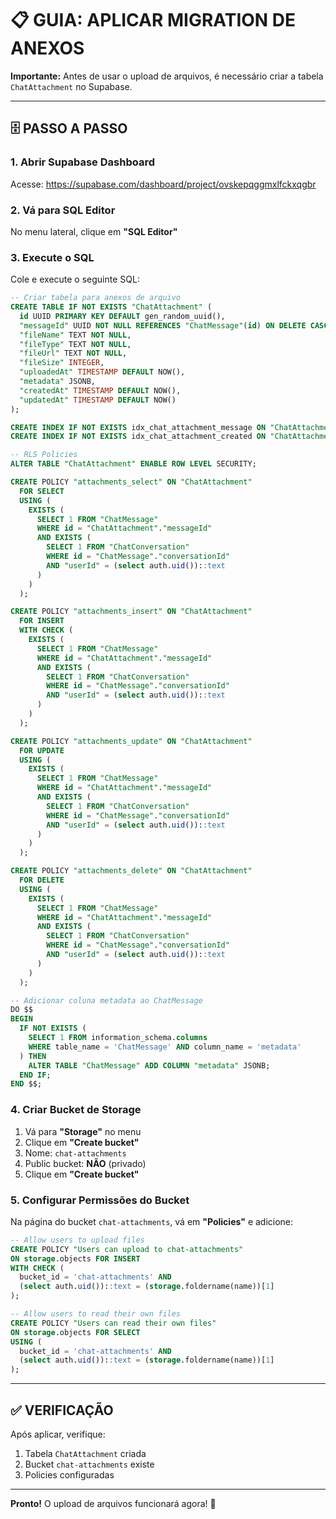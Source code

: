 # 📋 GUIA: APLICAR MIGRATION DE ANEXOS

**Importante:** Antes de usar o upload de arquivos, é necessário criar a tabela `ChatAttachment` no Supabase.

---

## 🗄️ PASSO A PASSO

### **1. Abrir Supabase Dashboard**

Acesse: https://supabase.com/dashboard/project/ovskepqggmxlfckxqgbr

### **2. Vá para SQL Editor**

No menu lateral, clique em **"SQL Editor"**

### **3. Execute o SQL**

Cole e execute o seguinte SQL:

```sql
-- Criar tabela para anexos de arquivo
CREATE TABLE IF NOT EXISTS "ChatAttachment" (
  id UUID PRIMARY KEY DEFAULT gen_random_uuid(),
  "messageId" UUID NOT NULL REFERENCES "ChatMessage"(id) ON DELETE CASCADE,
  "fileName" TEXT NOT NULL,
  "fileType" TEXT NOT NULL,
  "fileUrl" TEXT NOT NULL,
  "fileSize" INTEGER,
  "uploadedAt" TIMESTAMP DEFAULT NOW(),
  "metadata" JSONB,
  "createdAt" TIMESTAMP DEFAULT NOW(),
  "updatedAt" TIMESTAMP DEFAULT NOW()
);

CREATE INDEX IF NOT EXISTS idx_chat_attachment_message ON "ChatAttachment"("messageId");
CREATE INDEX IF NOT EXISTS idx_chat_attachment_created ON "ChatAttachment"("createdAt");

-- RLS Policies
ALTER TABLE "ChatAttachment" ENABLE ROW LEVEL SECURITY;

CREATE POLICY "attachments_select" ON "ChatAttachment"
  FOR SELECT 
  USING (
    EXISTS (
      SELECT 1 FROM "ChatMessage" 
      WHERE id = "ChatAttachment"."messageId"
      AND EXISTS (
        SELECT 1 FROM "ChatConversation" 
        WHERE id = "ChatMessage"."conversationId" 
        AND "userId" = (select auth.uid())::text
      )
    )
  );

CREATE POLICY "attachments_insert" ON "ChatAttachment"
  FOR INSERT 
  WITH CHECK (
    EXISTS (
      SELECT 1 FROM "ChatMessage" 
      WHERE id = "ChatAttachment"."messageId"
      AND EXISTS (
        SELECT 1 FROM "ChatConversation" 
        WHERE id = "ChatMessage"."conversationId" 
        AND "userId" = (select auth.uid())::text
      )
    )
  );

CREATE POLICY "attachments_update" ON "ChatAttachment"
  FOR UPDATE 
  USING (
    EXISTS (
      SELECT 1 FROM "ChatMessage" 
      WHERE id = "ChatAttachment"."messageId"
      AND EXISTS (
        SELECT 1 FROM "ChatConversation" 
        WHERE id = "ChatMessage"."conversationId" 
        AND "userId" = (select auth.uid())::text
      )
    )
  );

CREATE POLICY "attachments_delete" ON "ChatAttachment"
  FOR DELETE 
  USING (
    EXISTS (
      SELECT 1 FROM "ChatMessage" 
      WHERE id = "ChatAttachment"."messageId"
      AND EXISTS (
        SELECT 1 FROM "ChatConversation" 
        WHERE id = "ChatMessage"."conversationId" 
        AND "userId" = (select auth.uid())::text
      )
    )
  );

-- Adicionar coluna metadata ao ChatMessage
DO $$ 
BEGIN
  IF NOT EXISTS (
    SELECT 1 FROM information_schema.columns 
    WHERE table_name = 'ChatMessage' AND column_name = 'metadata'
  ) THEN
    ALTER TABLE "ChatMessage" ADD COLUMN "metadata" JSONB;
  END IF;
END $$;
```

### **4. Criar Bucket de Storage**

1. Vá para **"Storage"** no menu
2. Clique em **"Create bucket"**
3. Nome: `chat-attachments`
4. Public bucket: **NÃO** (privado)
5. Clique em **"Create bucket"**

### **5. Configurar Permissões do Bucket**

Na página do bucket `chat-attachments`, vá em **"Policies"** e adicione:

```sql
-- Allow users to upload files
CREATE POLICY "Users can upload to chat-attachments"
ON storage.objects FOR INSERT
WITH CHECK (
  bucket_id = 'chat-attachments' AND
  (select auth.uid())::text = (storage.foldername(name))[1]
);

-- Allow users to read their own files
CREATE POLICY "Users can read their own files"
ON storage.objects FOR SELECT
USING (
  bucket_id = 'chat-attachments' AND
  (select auth.uid())::text = (storage.foldername(name))[1]
);
```

---

## ✅ VERIFICAÇÃO

Após aplicar, verifique:
1. Tabela `ChatAttachment` criada
2. Bucket `chat-attachments` existe
3. Policies configuradas

---

**Pronto!** O upload de arquivos funcionará agora! 🎉


